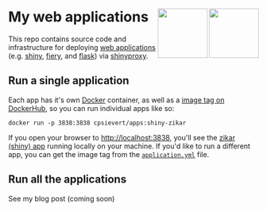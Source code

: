 
<!-- README.md is generated from README.Rmd. Please edit that file -->
My web applications <img src="https://www.rstudio.com/wp-content/uploads/2014/04/shiny.png" width=100 align="right" /> <img src="http://www.unixstickers.com/image/cache/data/stickers/flask/Flask-text.sh-180x180.png" width=100 align="right" />
==================================================================================================================================================================================================================================================

This repo contains source code and infrastructure for deploying [web applications](https://en.wikipedia.org/wiki/Web_application) (e.g. [shiny](https://cran.r-project.org/package=shiny), [fiery](https://cran.r-project.org/package=fiery), and [flask](http://flask.pocoo.org/)) via [shinyproxy](https://www.shinyproxy.io/).

Run a single application
------------------------

Each app has it's own [Docker](https://www.docker.com/) container, as well as a [image tag on DockerHub](https://hub.docker.com/r/cpsievert/apps/builds/), so you can run individual apps like so:

``` shell
docker run -p 3838:3838 cpsievert/apps:shiny-zikar
```

If you open your browser to <http://localhost:3838>, you'll see the [zikar (shiny) app]() running locally on your machine. If you'd like to run a different app, you can get the image tag from the [`application.yml`](https://github.com/cpsievert/apps/blob/master/application.yml) file.

Run all the applications
------------------------

See my blog post (coming soon)
